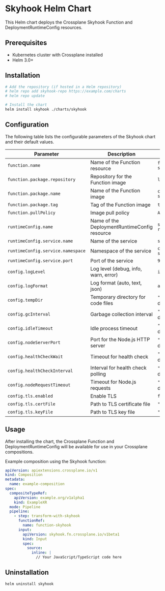 # Skyhook Helm Chart

This Helm chart deploys the Crossplane Skyhook Function and DeploymentRuntimeConfig resources.

## Prerequisites

- Kubernetes cluster with Crossplane installed
- Helm 3.0+

## Installation

```bash
# Add the repository (if hosted in a Helm repository)
# helm repo add skyhook-repo https://example.com/charts
# helm repo update

# Install the chart
helm install skyhook ./charts/skyhook
```

## Configuration

The following table lists the configurable parameters of the Skyhook chart and their default values.

| Parameter | Description | Default |
|-----------|-------------|---------|
| `function.name` | Name of the Function resource | `function-skyhook` |
| `function.package.repository` | Repository for the Function image | `localhost:5001` |
| `function.package.name` | Name of the Function image | `crossplane-skyhook` |
| `function.package.tag` | Tag of the Function image | `test` |
| `function.pullPolicy` | Image pull policy | `Always` |
| `runtimeConfig.name` | Name of the DeploymentRuntimeConfig resource | `skyhook-runtime-config` |
| `runtimeConfig.service.name` | Name of the service | `skyhook-server` |
| `runtimeConfig.service.namespace` | Namespace of the service | `crossplane-system` |
| `runtimeConfig.service.port` | Port of the service | `9443` |
| `config.logLevel` | Log level (debug, info, warn, error) | `info` |
| `config.logFormat` | Log format (auto, text, json) | `auto` |
| `config.tempDir` | Temporary directory for code files | `""` (uses default) |
| `config.gcInterval` | Garbage collection interval | `""` (uses default) |
| `config.idleTimeout` | Idle process timeout | `""` (uses default) |
| `config.nodeServerPort` | Port for the Node.js HTTP server | `""` (uses default) |
| `config.healthCheckWait` | Timeout for health check | `""` (uses default) |
| `config.healthCheckInterval` | Interval for health check polling | `""` (uses default) |
| `config.nodeRequestTimeout` | Timeout for Node.js requests | `""` (uses default) |
| `config.tls.enabled` | Enable TLS | `false` |
| `config.tls.certFile` | Path to TLS certificate file | `""` |
| `config.tls.keyFile` | Path to TLS key file | `""` |

## Usage

After installing the chart, the Crossplane Function and DeploymentRuntimeConfig will be available for use in your Crossplane compositions.

Example composition using the Skyhook function:

```yaml
apiVersion: apiextensions.crossplane.io/v1
kind: Composition
metadata:
  name: example-composition
spec:
  compositeTypeRef:
    apiVersion: example.org/v1alpha1
    kind: ExampleXR
  mode: Pipeline
  pipeline:
    - step: transform-with-skyhook
      functionRef:
        name: function-skyhook
      input:
        apiVersion: skyhook.fn.crossplane.io/v1beta1
        kind: Input
        spec:
          source:
            inline: |
              // Your JavaScript/TypeScript code here
```

## Uninstallation

```bash
helm uninstall skyhook
```
